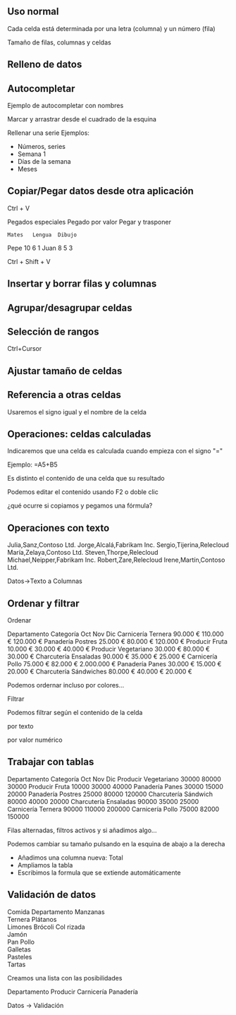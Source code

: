 ## Uso normal

Cada celda está determinada por una letra (columna) y un número (fila)

Tamaño de filas, columnas y celdas

## Relleno de datos

## Autocompletar

Ejemplo de autocompletar con nombres

Marcar y arrastrar desde el cuadrado de la esquina

Rellenar una serie
Ejemplos: 
* Números, series
* Semana 1
* Días de la semana
* Meses



## Copiar/Pegar datos desde otra aplicación

Ctrl + V

Pegados especiales
Pegado por valor
Pegar y trasponer

	Mates	Lengua	Dibujo
Pepe	10	6	1
Juan	8	5	3


Ctrl + Shift + V

## Insertar y borrar filas y columnas

## Agrupar/desagrupar celdas

## Selección de rangos

Ctrl+Cursor

## Ajustar tamaño de celdas

## Referencia a otras celdas

Usaremos el signo igual y el nombre de la celda

## Operaciones: celdas calculadas

Indicaremos que una celda es calculada cuando empieza con el signo "="

Ejemplo: =A5+B5

Es distinto el contenido de una celda que su resultado

Podemos editar el contenido usando F2 o doble clic

¿qué ocurre si copiamos y pegamos una fórmula?

## Operaciones con texto

Julia,Sanz,Contoso Ltd.
Jorge,Alcalá,Fabrikam Inc.
Sergio,Tijerina,Relecloud
María,Zelaya,Contoso Ltd.
Steven,Thorpe,Relecloud
Michael,Neipper,Fabrikam Inc.
Robert,Zare,Relecloud
Irene,Martín,Contoso Ltd.

Datos->Texto a Columnas

## Ordenar y filtrar

Ordenar

Departamento	Categoría	Oct	Nov	Dic
Carnicería	Ternera	90.000 €	110.000 €	120.000 €
Panadería	Postres	25.000 €	80.000 €	120.000 €
Producir	Fruta	10.000 €	30.000 €	40.000 €
Producir	Vegetariano	30.000 €	80.000 €	30.000 €
Charcutería	Ensaladas	90.000 €	35.000 €	25.000 €
Carnicería	Pollo	75.000 €	82.000 €	2.000.000 €
Panadería	Panes	30.000 €	15.000 €	20.000 €
Charcutería	Sándwiches	80.000 €	40.000 €	20.000 €

Podemos ordernar incluso por colores...

Filtrar

Podemos filtrar según el contenido de la celda

por texto

por valor numérico

## Trabajar con tablas

Departamento	Categoría	Oct	Nov	Dic
Producir	Vegetariano	30000	80000	30000
Producir	Fruta	10000	30000	40000
Panadería	Panes	30000	15000	20000
Panadería	Postres	25000	80000	120000
Charcutería	Sándwich	80000	40000	20000
Charcutería	Ensaladas	90000	35000	25000
Carnicería	Ternera	90000	110000	200000
Carnicería	Pollo	75000	82000	150000

Filas alternadas, filtros activos y si añadimos algo...

Podemos cambiar su tamaño pulsando en la esquina de abajo a la derecha

* Añadimos una columna nueva: Total 
* Ampliamos la tabla
* Escribimos la formula que se extiende automáticamente


## Validación de datos

Comida	Departamento
Manzanas	
Ternera	
Plátanos	
Limones	
Brócoli	
Col rizada	
Jamón	
Pan	
Pollo	
Galletas	
Pasteles	
Tartas	

Creamos una lista con las posibilidades

Departamento
Producir
Carnicería
Panadería

Datos -> Validación